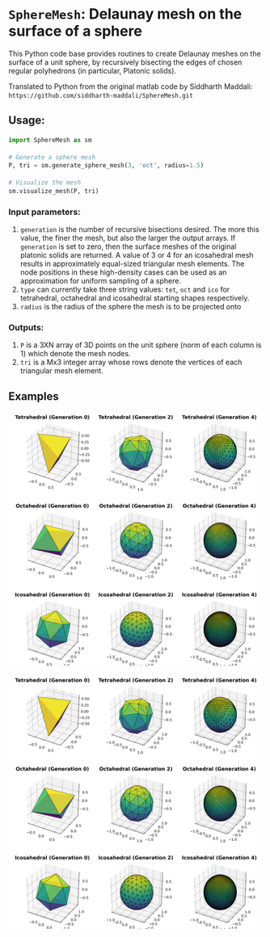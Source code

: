 # `SphereMesh`: Delaunay mesh on the surface of a sphere

This Python code base provides routines to create Delaunay meshes on the surface of a unit sphere, by recursively bisecting the edges of chosen regular polyhedrons (in particular, Platonic solids). 

Translated to Python from the original matlab code by Siddharth Maddali: `https://github.com/siddharth-maddali/SphereMesh.git`

## Usage: 
```python
import SphereMesh as sm

# Generate a sphere mesh
P, tri = sm.generate_sphere_mesh(3, 'oct', radius=1.5)

# Visualize the mesh
sm.visualize_mesh(P, tri)
```
### Input parameters:
1. `generation` is the number of recursive bisections desired. The more this value, the finer the mesh, but also the larger the output arrays. If `generation` is set to zero, then the surface meshes of the original platonic solids are returned. A value of 3 or 4 for an icosahedral mesh results in approximately equal-sized triangular mesh elements. The node positions in these high-density cases can be used as an approximation for uniform sampling of a sphere.
1. `type` can currently take three string values: `tet`, `oct` and `ico` for tetrahedral, octahedral and icosahedral starting shapes respectively. 
1. `radius` is the radius of the sphere the mesh is to be projected onto

### Outputs:
1. `P` is a 3XN array of 3D points on the unit sphere (norm of each column is 1) which denote the mesh nodes. 
1. `tri` is a Mx3 integer array whose rows denote the vertices of each triangular mesh element. 

## Examples
![Created using matplotlib](python_meshes.png  "Mesh examples using `sm.generate_sphere_mesh()`. Varying mesh types and generations.")


![Created using matplotlib](python_meshes.png  "Mesh examples using `sm.generate_sphere_mesh(). Varying sphere scale and generations.`")
